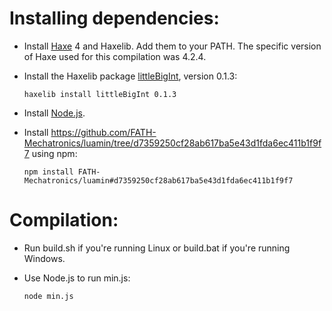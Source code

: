 # Installing dependencies:

* Install [Haxe](https://haxe.org/) 4 and Haxelib. Add them to your PATH. The specific version of Haxe used for this compilation was 4.2.4.

* Install the Haxelib package [littleBigInt](https://github.com/maitag/littleBigInt), version 0.1.3:
  ```
  haxelib install littleBigInt 0.1.3
  ```

* Install [Node.js](https://nodejs.org/).

* Install https://github.com/FATH-Mechatronics/luamin/tree/d7359250cf28ab617ba5e43d1fda6ec411b1f9f7 using npm:
  ```
  npm install FATH-Mechatronics/luamin#d7359250cf28ab617ba5e43d1fda6ec411b1f9f7
  ```

# Compilation:

* Run build.sh if you're running Linux or build.bat if you're running Windows.

* Use Node.js to run min.js:
  ```
  node min.js
  ```
